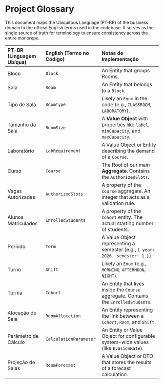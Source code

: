 # Project Glossary

This document maps the Ubiquitous Language (PT-BR) of the business domain to the official English terms used in the codebase. It serves as the single source of truth for terminology to ensure consistency across the entire monorepo.

| PT-BR (Linguagem Ubíqua) | English (Termo no Código) | Notas de Implementação |
| :--- | :--- | :--- |
| Bloco | `Block` | An Entity that groups Rooms. |
| Sala | `Room` | An Entity that belongs to a `Block`. |
| Tipo de Sala | `RoomType` | Likely an `Enum` in the code (e.g., `CLASSROOM`, `LABORATORY`). |
| Tamanho da Sala | `RoomSize` | A **Value Object** with properties like `label`, `minCapacity`, and `maxCapacity`. |
| Laboratório | `LabRequirement` | A Value Object or Entity describing the demand of a `Course`. |
| Curso | `Course` | The Root of our main **Aggregate**. Contains the `AuthorizedSlots`. |
| Vagas Autorizadas | `AuthorizedSlots` | A property of the `Course` aggregate. An integer that acts as a validation rule. |
| Alunos Matriculados | `EnrolledStudents` | A property of the `Cohort` entity. The actual starting number of students. |
| Período | `Term` | A Value Object representing a semester (e.g., `{ year: 2026, semester: 1 }`). |
| Turno | `Shift` | Likely an `Enum` (e.g., `MORNING`, `AFTERNOON`, `NIGHT`). |
| Turma | `Cohort` | An Entity that lives inside the `Course` aggregate. Contains the `EnrolledStudents`. |
| Alocação de Sala | `RoomAllocation` | An Entity representing the link between a `Cohort`, `Room`, and `Shift`. |
| Parâmetro de Cálculo | `CalculationParameter` | An Entity or Value Object for configurable system-wide values (like `EvasionRate`). |
| Projeção de Salas | `RoomForecast` | A Value Object or DTO that stores the results of a forecast calculation. |